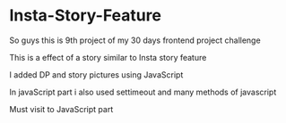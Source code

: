 # Insta-Story-Feature

So guys this is 9th project of my 30 days frontend project challenge 

This is a effect of a story similar to Insta story feature 

I added DP and story pictures using JavaScript 

In javaScript part i also used settimeout and many methods of javascript 

Must visit to JavaScript part

